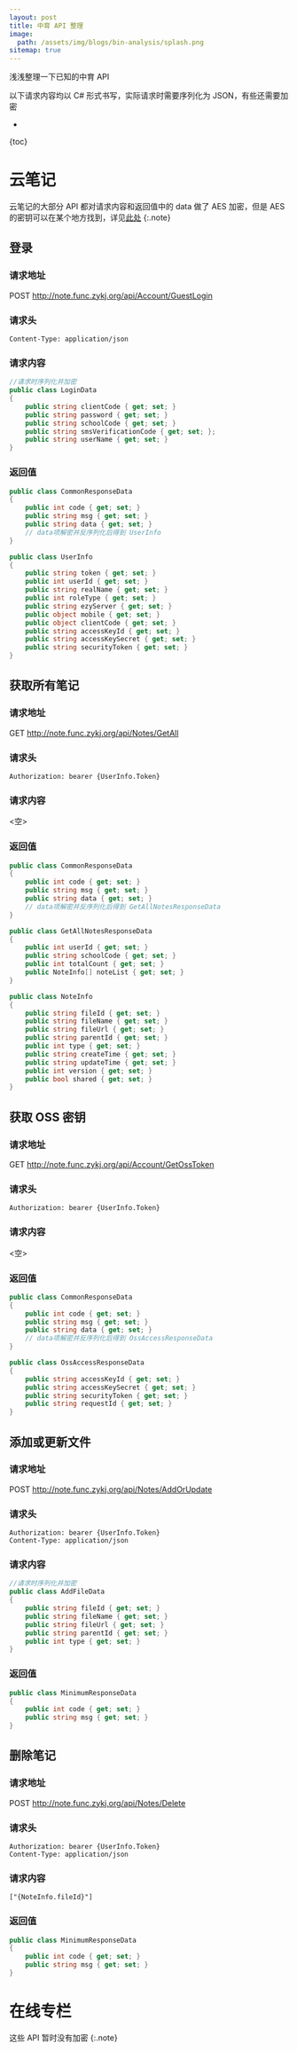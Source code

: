 ```yaml
---
layout: post
title: 中育 API 整理
image:
  path: /assets/img/blogs/bin-analysis/splash.png
sitemap: true
---
```


浅浅整理一下已知的中育 API

以下请求内容均以 C# 形式书写，实际请求时需要序列化为 JSON，有些还需要加密

* 
{toc}

# 云笔记
云笔记的大部分 API 都对请求内容和返回值中的 data 做了 AES 加密，但是 AES 的密钥可以在某个地方找到，详见[此处](/blogs/_posts/2023-01-23-zy-bin-file-analysis)
{:.note}


## 登录
### 请求地址
POST http://note.func.zykj.org/api/Account/GuestLogin
### 请求头
~~~
Content-Type: application/json
~~~
### 请求内容
~~~csharp
//请求时序列化并加密
public class LoginData
{
    public string clientCode { get; set; }
    public string password { get; set; }
    public string schoolCode { get; set; }
    public string smsVerificationCode { get; set; };
    public string userName { get; set; }
}
~~~
### 返回值
~~~csharp
public class CommonResponseData
{
    public int code { get; set; }
    public string msg { get; set; }
    public string data { get; set; }
    // data项解密并反序列化后得到 UserInfo
}

public class UserInfo
{
    public string token { get; set; }
    public int userId { get; set; }
    public string realName { get; set; }
    public int roleType { get; set; }
    public string ezyServer { get; set; }
    public object mobile { get; set; }
    public object clientCode { get; set; }
    public string accessKeyId { get; set; }
    public string accessKeySecret { get; set; }
    public string securityToken { get; set; }
}
~~~

## 获取所有笔记
### 请求地址
GET http://note.func.zykj.org/api/Notes/GetAll
### 请求头
~~~
Authorization: bearer {UserInfo.Token}
~~~
### 请求内容
<空>
### 返回值
~~~csharp
public class CommonResponseData
{
    public int code { get; set; }
    public string msg { get; set; }
    public string data { get; set; }
    // data项解密并反序列化后得到 GetAllNotesResponseData
}

public class GetAllNotesResponseData
{
    public int userId { get; set; }
    public string schoolCode { get; set; }
    public int totalCount { get; set; }
    public NoteInfo[] noteList { get; set; }
}

public class NoteInfo
{
    public string fileId { get; set; }
    public string fileName { get; set; }
    public string fileUrl { get; set; }
    public string parentId { get; set; }
    public int type { get; set; }
    public string createTime { get; set; }
    public string updateTime { get; set; }
    public int version { get; set; }
    public bool shared { get; set; }
}
~~~

## 获取 OSS 密钥
### 请求地址
GET http://note.func.zykj.org/api/Account/GetOssToken
### 请求头
~~~
Authorization: bearer {UserInfo.Token}
~~~
### 请求内容
<空>
### 返回值
~~~csharp
public class CommonResponseData
{
    public int code { get; set; }
    public string msg { get; set; }
    public string data { get; set; }
    // data项解密并反序列化后得到 OssAccessResponseData
}

public class OssAccessResponseData
{
    public string accessKeyId { get; set; }
    public string accessKeySecret { get; set; }
    public string securityToken { get; set; }
    public string requestId { get; set; }
}
~~~

## 添加或更新文件
### 请求地址
POST http://note.func.zykj.org/api/Notes/AddOrUpdate
### 请求头
~~~
Authorization: bearer {UserInfo.Token}
Content-Type: application/json
~~~
### 请求内容
~~~csharp
//请求时序列化并加密
public class AddFileData
{
    public string fileId { get; set; }
    public string fileName { get; set; }
    public string fileUrl { get; set; }
    public string parentId { get; set; }
    public int type { get; set; }
}
~~~
### 返回值
~~~csharp
public class MinimumResponseData
{
    public int code { get; set; }
    public string msg { get; set; }
}
~~~

## 删除笔记
### 请求地址
POST http://note.func.zykj.org/api/Notes/Delete
### 请求头
~~~
Authorization: bearer {UserInfo.Token}
Content-Type: application/json
~~~
### 请求内容
~~~
["{NoteInfo.fileId}"]
~~~
### 返回值
~~~csharp
public class MinimumResponseData
{
    public int code { get; set; }
    public string msg { get; set; }
}
~~~

# 在线专栏
这些 API 暂时没有加密
{:.note}
